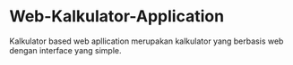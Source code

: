 # Web-Kalkulator-Application
Kalkulator based web apllication merupakan kalkulator yang berbasis web dengan interface yang simple.
